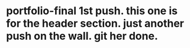 # portfolio-final 1st push. this one is for the header section. just another push on the wall. git her done.